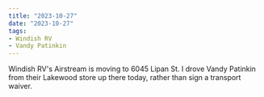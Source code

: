 ```yaml
---
title: "2023-10-27"
date: "2023-10-27"
tags:
- Windish RV
- Vandy Patinkin
---
```

Windish RV's Airstream is moving to 6045 Lipan St. I drove Vandy Patinkin from their Lakewood store up there today, rather than sign a transport waiver.